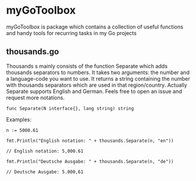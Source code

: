 # myGoToolbox
myGoToolbox is package which contains a collection of useful functions and handy tools for recurring tasks in my Go projects

## thousands.go
Thousands s mainly consists of the function Separate which adds thousands separators to numbers. It takes two arguments: the number and a language-code you want to use. It returns a string containing the number with thousands separators which are used in that region/country. Actually Separate supports English and German. Feels free to open an issue and request more notations.

```
func Separate(N interface{}, lang string) string
```

Examples:
```
n := 5000.61

fmt.Println("English notation: " + thousands.Separate(n, "en"))

// English notation: 5,000.61

fmt.Println("Deutsche Ausgabe: " + thousands.Separate(n, "de"))

// Deutsche Ausgabe: 5.000,61

```
